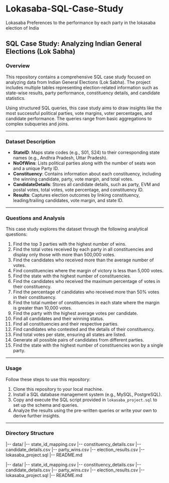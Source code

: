 # Lokasaba-SQL-Case-Study
Lokasaba Preferences to the performance by each party in the lokasaba election of India

## SQL Case Study: Analyzing Indian General Elections (Lok Sabha)

### Overview
This repository contains a comprehensive SQL case study focused on analyzing data from Indian General Elections (Lok Sabha). The project includes multiple tables representing election-related information such as state-wise results, party performance, constituency details, and candidate statistics.

Using structured SQL queries, this case study aims to draw insights like the most successful political parties, vote margins, voter percentages, and candidate performance. The queries range from basic aggregations to complex subqueries and joins.

---

### Dataset Description

- **StateID**: Maps state codes (e.g., S01, S24) to their corresponding state names (e.g., Andhra Pradesh, Uttar Pradesh).
- **NoOfWins**: Lists political parties along with the number of seats won and a unique Party ID.
- **Constituency**: Contains information about each constituency, including the winning candidate, party, vote margin, and total votes.
- **CandidateDetails**: Stores all candidate details, such as party, EVM and postal votes, total votes, vote percentage, and constituency ID.
- **Results**: Captures election outcomes by linking constituency, leading/trailing candidates, vote margin, and state ID.

---

### Questions and Analysis

This case study explores the dataset through the following analytical questions:

1. Find the top 3 parties with the highest number of wins.
2. Find the total votes received by each party in all constituencies and display only those with more than 500,000 votes.
3. Find the candidates who received more than the average number of votes.
4. Find constituencies where the margin of victory is less than 5,000 votes.
5. Find the state with the highest number of constituencies.
6. Find the candidates who received the maximum percentage of votes in their constituency.
7. Find the percentage of candidates who received more than 50% votes in their constituency.
8. Find the total number of constituencies in each state where the margin is greater than 10,000 votes.
9. Find the party with the highest average votes per candidate.
10. Find all candidates and their winning status.
11. Find all constituencies and their respective parties.
12. Find candidates who contested and the details of their constituency.
13. Find total votes per state, ensuring all states are listed.
14. Generate all possible pairs of candidates from different parties.
15. Find the state with the highest number of constituencies won by a single party.

---

### Usage

Follow these steps to use this repository:

1. Clone this repository to your local machine.
2. Install a SQL database management system (e.g., MySQL, PostgreSQL).
3. Copy and execute the SQL script provided in `lokasaba_project.sql` to set up the schema and queries.
4. Analyze the results using the pre-written queries or write your own to derive further insights.

---

### Directory Structure

|-- data/ |-- state_id_mapping.csv |-- constituency_details.csv |-- candidate_details.csv |-- party_wins.csv |-- election_results.csv |-- lokasaba_project.sql |-- README.md

|-- data/ |-- state_id_mapping.csv |-- constituency_details.csv |-- candidate_details.csv |-- party_wins.csv |-- election_results.csv |-- lokasaba_project.sql |-- README.md
